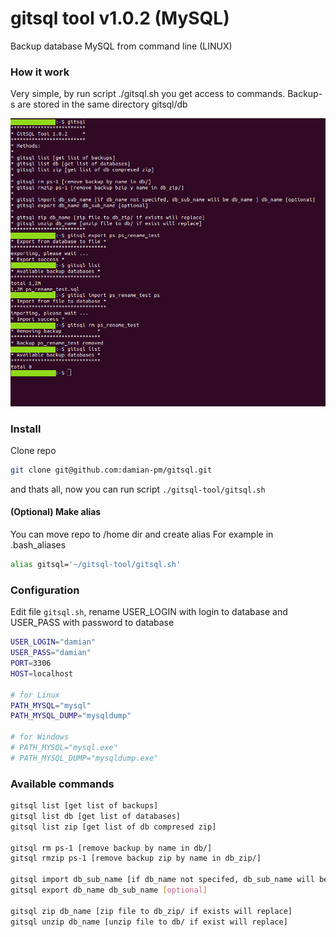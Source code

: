 # gitsql tool v1.0.2 (MySQL)

Backup database MySQL from command line (LINUX)

### How it work
Very simple, by run script ./gitsql.sh you get access to commands. Backup-s are stored in the same directory gitsql/db

![screen](screen.png)

### Install

Clone repo

```bash
git clone git@github.com:damian-pm/gitsql.git
```
and thats all, now you can run script ``./gitsql-tool/gitsql.sh``

#### (Optional) Make alias
You can move repo to /home dir and create alias
For example in .bash_aliases

```bash
alias gitsql='~/gitsql-tool/gitsql.sh' 
```

### Configuration

Edit file ``gitsql.sh``, rename USER_LOGIN with login to database and USER_PASS with password to database
```bash
USER_LOGIN="damian"
USER_PASS="damian"
PORT=3306
HOST=localhost

# for Linux
PATH_MYSQL="mysql" 
PATH_MYSQL_DUMP="mysqldump"

# for Windows
# PATH_MYSQL="mysql.exe" 
# PATH_MYSQL_DUMP="mysqldump.exe"
```

### Available commands

```bash
gitsql list [get list of backups]
gitsql list db [get list of databases]
gitsql list zip [get list of db compresed zip]

gitsql rm ps-1 [remove backup by name in db/]
gitsql rmzip ps-1 [remove backup zip by name in db_zip/]

gitsql import db_sub_name [if db_name not specifed, db_sub_name will be db_name ] db_name [optional] 
gitsql export db_name db_sub_name [optional] 

gitsql zip db_name [zip file to db_zip/ if exists will replace]
gitsql unzip db_name [unzip file to db/ if exist will replace]
```
